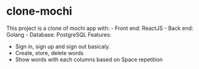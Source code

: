 # clone-mochi
This project is a clone of mochi app with:
    - Front end: ReactJS
    - Back end: Golang
    - Database: PostgreSQL
Features:
- Sign in, sign up and sign out basicaly.
- Create, store, delete words
- Show words with each columns based on Space repetition


